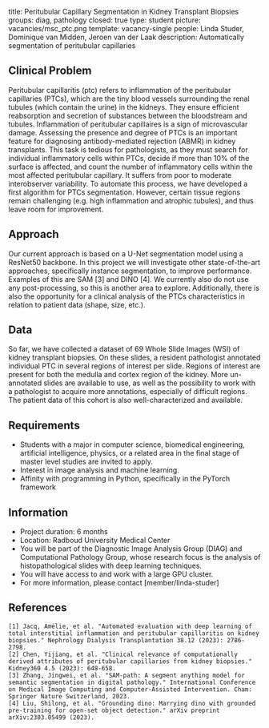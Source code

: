 title: Peritubular Capillary Segmentation in Kidney Transplant Biopsies
groups: diag, pathology
closed: true
type: student 
picture: vacancies/msc_ptc.png
template: vacancy-single
people: Linda Studer, Dominique van Midden, Jeroen van der Laak 
description: Automatically segmentation of peritubular capillaries

## Clinical Problem 
Peritubular capillaritis (ptc) refers to inflammation of the peritubular capillaries (PTCs), which are the tiny blood vessels surrounding the renal tubules (which contain the urine) in the kidneys. They ensure efficient reabsorption and secretion of substances between the bloodstream and tubules. Inflammation of peritubular capillaires is a sign of microvascular damage. 
Assessing the presence and degree of PTCs is an important feature for diagnosing antibody-mediated rejection (ABMR) in kidney transplants. This task is tedious for pathologists, as they must search for individual inflammatory cells within PTCs, decide if more than 10% of the surface is affected, and count the number of inflammatory cells within the most affected peritubular capillary. It suffers from poor to moderate interobserver variability. To automate this process, we have developed a first algorithm for PTCs segmentation. However, certain tissue regions remain challenging (e.g. high inflammation and atrophic tubules), and thus leave room for improvement.

## Approach
Our current approach is based on a U-Net segmentation model using a ResNet50 backbone. In this project we will investigate other state-of-the-art approaches, specifically instance segmentation, to improve performance. Examples of this are SAM [3] and DINO [4]. We currently also do not use any post-processing, so this is another area to explore. Additionally, there is also the opportunity for a clinical analysis of the PTCs characteristics in relation to patient data (shape, size, etc.).

## Data 
So far, we have collected a dataset of 69 Whole Slide Images (WSI) of kidney transplant biopsies. On these slides, a resident pathologist annotated individual PTC in several regions of interest per slide. Regions of interest are present for both the medulla and cortex region of the kidney. More un-annotated slides are available to use, as well as the possibility to work with a pathologist to acquire more annotations, especially of difficult regions. The patient data of this cohort is also well-characterized and available.

## Requirements 
- Students with a major in computer science, biomedical engineering, artificial intelligence, physics, or a related area in the final stage of master level studies are invited to apply.
- Interest in image analysis and machine learning.
- Affinity with programming in Python, specifically in the PyTorch framework

## Information 
- Project duration: 6 months 
- Location: Radboud University Medical Center 
- You will be part of the Diagnostic Image Analysis Group (DIAG) and Computational Pathology Group, whose research focus is the analysis of histopathological slides with deep learning techniques. 
- You will have access to and work with a large GPU cluster.
- For more information, please contact [member/linda-studer]

## References
    [1] Jacq, Amélie, et al. "Automated evaluation with deep learning of total interstitial inflammation and peritubular capillaritis on kidney biopsies." Nephrology Dialysis Transplantation 38.12 (2023): 2786-2798.
    [2] Chen, Yijiang, et al. "Clinical relevance of computationally derived attributes of peritubular capillaries from kidney biopsies." Kidney360 4.5 (2023): 648-658.
    [3] Zhang, Jingwei, et al. "SAM-path: A segment anything model for semantic segmentation in digital pathology." International Conference on Medical Image Computing and Computer-Assisted Intervention. Cham: Springer Nature Switzerland, 2023.
    [4] Liu, Shilong, et al. "Grounding dino: Marrying dino with grounded pre-training for open-set object detection." arXiv preprint arXiv:2303.05499 (2023).
